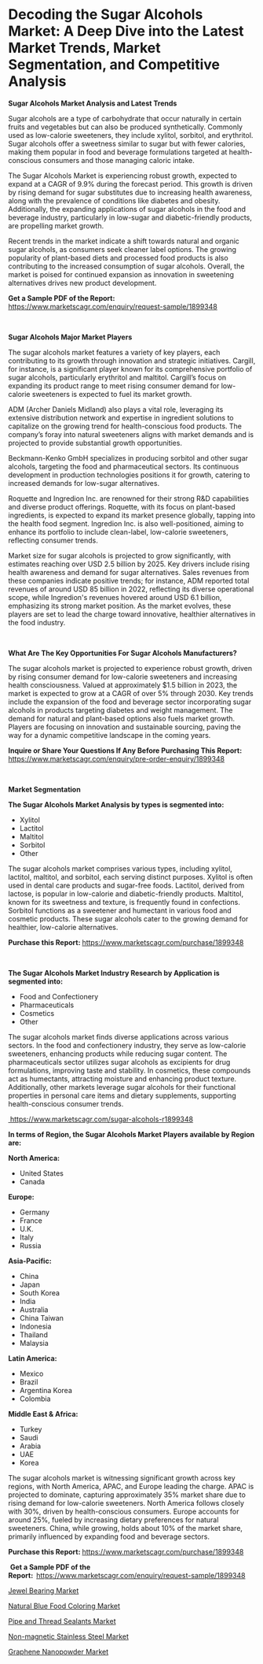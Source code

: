 <p><h1>Decoding the Sugar Alcohols Market: A Deep Dive into the Latest Market Trends, Market Segmentation, and Competitive Analysis</h1></p><p><strong>Sugar Alcohols Market Analysis and Latest Trends</strong></p>
<p><p>Sugar alcohols are a type of carbohydrate that occur naturally in certain fruits and vegetables but can also be produced synthetically. Commonly used as low-calorie sweeteners, they include xylitol, sorbitol, and erythritol. Sugar alcohols offer a sweetness similar to sugar but with fewer calories, making them popular in food and beverage formulations targeted at health-conscious consumers and those managing caloric intake.</p><p>The Sugar Alcohols Market is experiencing robust growth, expected to expand at a CAGR of 9.9% during the forecast period. This growth is driven by rising demand for sugar substitutes due to increasing health awareness, along with the prevalence of conditions like diabetes and obesity. Additionally, the expanding applications of sugar alcohols in the food and beverage industry, particularly in low-sugar and diabetic-friendly products, are propelling market growth.</p><p>Recent trends in the market indicate a shift towards natural and organic sugar alcohols, as consumers seek cleaner label options. The growing popularity of plant-based diets and processed food products is also contributing to the increased consumption of sugar alcohols. Overall, the market is poised for continued expansion as innovation in sweetening alternatives drives new product development.</p></p>
<p><strong>Get a Sample PDF of the Report:&nbsp;</strong> <a href="https://www.marketscagr.com/enquiry/request-sample/1899348?utm_campaign=2042&utm_medium=2&utm_source=Github&utm_content=ia&utm_term=30012025&utm_id=sugar-alcohols">https://www.marketscagr.com/enquiry/request-sample/1899348</a></p>
<p>&nbsp;</p>
<p><strong>Sugar Alcohols Major Market Players</strong></p>
<p><p>The sugar alcohols market features a variety of key players, each contributing to its growth through innovation and strategic initiatives. Cargill, for instance, is a significant player known for its comprehensive portfolio of sugar alcohols, particularly erythritol and maltitol. Cargill’s focus on expanding its product range to meet rising consumer demand for low-calorie sweeteners is expected to fuel its market growth.</p><p>ADM (Archer Daniels Midland) also plays a vital role, leveraging its extensive distribution network and expertise in ingredient solutions to capitalize on the growing trend for health-conscious food products. The company’s foray into natural sweeteners aligns with market demands and is projected to provide substantial growth opportunities.</p><p>Beckmann-Kenko GmbH specializes in producing sorbitol and other sugar alcohols, targeting the food and pharmaceutical sectors. Its continuous development in production technologies positions it for growth, catering to increased demands for low-sugar alternatives.</p><p>Roquette and Ingredion Inc. are renowned for their strong R&D capabilities and diverse product offerings. Roquette, with its focus on plant-based ingredients, is expected to expand its market presence globally, tapping into the health food segment. Ingredion Inc. is also well-positioned, aiming to enhance its portfolio to include clean-label, low-calorie sweeteners, reflecting consumer trends.</p><p>Market size for sugar alcohols is projected to grow significantly, with estimates reaching over USD 2.5 billion by 2025. Key drivers include rising health awareness and demand for sugar alternatives. Sales revenues from these companies indicate positive trends; for instance, ADM reported total revenues of around USD 85 billion in 2022, reflecting its diverse operational scope, while Ingredion's revenues hovered around USD 6.1 billion, emphasizing its strong market position. As the market evolves, these players are set to lead the charge toward innovative, healthier alternatives in the food industry.</p></p>
<p>&nbsp;</p>
<p><strong>What Are The Key Opportunities For Sugar Alcohols Manufacturers?</strong></p>
<p><p>The sugar alcohols market is projected to experience robust growth, driven by rising consumer demand for low-calorie sweeteners and increasing health consciousness. Valued at approximately $1.5 billion in 2023, the market is expected to grow at a CAGR of over 5% through 2030. Key trends include the expansion of the food and beverage sector incorporating sugar alcohols in products targeting diabetes and weight management. The demand for natural and plant-based options also fuels market growth. Players are focusing on innovation and sustainable sourcing, paving the way for a dynamic competitive landscape in the coming years.</p></p>
<p><strong>Inquire or Share Your Questions If Any Before Purchasing This Report:</strong> <a href="https://www.marketscagr.com/enquiry/pre-order-enquiry/1899348?utm_campaign=2042&utm_medium=2&utm_source=Github&utm_content=ia&utm_term=30012025&utm_id=sugar-alcohols">https://www.marketscagr.com/enquiry/pre-order-enquiry/1899348</a></p>
<p>&nbsp;</p>
<p><strong>Market Segmentation</strong></p>
<p><strong>The Sugar Alcohols Market Analysis by types is segmented into:</strong></p>
<p><ul><li>Xylitol</li><li>Lactitol</li><li>Maltitol</li><li>Sorbitol</li><li>Other</li></ul></p>
<p><p>The sugar alcohols market comprises various types, including xylitol, lactitol, maltitol, and sorbitol, each serving distinct purposes. Xylitol is often used in dental care products and sugar-free foods. Lactitol, derived from lactose, is popular in low-calorie and diabetic-friendly products. Maltitol, known for its sweetness and texture, is frequently found in confections. Sorbitol functions as a sweetener and humectant in various food and cosmetic products. These sugar alcohols cater to the growing demand for healthier, low-calorie alternatives.</p></p>
<p><strong>Purchase this Report:&nbsp;</strong><a href="https://www.marketscagr.com/purchase/1899348?utm_campaign=2042&utm_medium=2&utm_source=Github&utm_content=ia&utm_term=30012025&utm_id=sugar-alcohols">https://www.marketscagr.com/purchase/1899348</a></p>
<p>&nbsp;</p>
<p><strong>The Sugar Alcohols Market Industry Research by Application is segmented into:</strong></p>
<p><ul><li>Food and Confectionery</li><li>Pharmaceuticals</li><li>Cosmetics</li><li>Other</li></ul></p>
<p><p>The sugar alcohols market finds diverse applications across various sectors. In the food and confectionery industry, they serve as low-calorie sweeteners, enhancing products while reducing sugar content. The pharmaceuticals sector utilizes sugar alcohols as excipients for drug formulations, improving taste and stability. In cosmetics, these compounds act as humectants, attracting moisture and enhancing product texture. Additionally, other markets leverage sugar alcohols for their functional properties in personal care items and dietary supplements, supporting health-conscious consumer trends.</p></p>
<p><a href="https://www.marketscagr.com/sugar-alcohols-r1899348?utm_campaign=2042&utm_medium=2&utm_source=Github&utm_content=ia&utm_term=30012025&utm_id=sugar-alcohols">&nbsp;https://www.marketscagr.com/sugar-alcohols-r1899348</a></p>
<p><strong>In terms of Region, the Sugar Alcohols Market Players available by Region are:</strong></p>
<p>
    <p> <strong> North America: </strong>
        <ul>
            <li>United States</li>
            <li>Canada</li>
        </ul>
        </p> 
    <p> <strong> Europe: </strong>
        <ul>
            <li>Germany</li>
            <li>France</li>
            <li>U.K.</li>
            <li>Italy</li>
            <li>Russia</li>
        </ul>
        </p> 
    <p> <strong> Asia-Pacific: </strong>
        <ul>
            <li>China</li>
            <li>Japan</li>
            <li>South Korea</li>
            <li>India</li>
            <li>Australia</li>
            <li>China Taiwan</li>
            <li>Indonesia</li>
            <li>Thailand</li>
            <li>Malaysia</li>
        </ul>
        </p> 
    <p> <strong> Latin America: </strong>
        <ul>
            <li>Mexico</li>
            <li>Brazil</li>
            <li>Argentina Korea</li>
            <li>Colombia</li>
        </ul>
        </p> 
    <p> <strong> Middle East & Africa: </strong>
        <ul>
            <li>Turkey</li>
            <li>Saudi</li>
            <li>Arabia</li>
            <li>UAE</li>
            <li>Korea</li>
        </ul>
    </p>
    </p>
<p><p>The sugar alcohols market is witnessing significant growth across key regions, with North America, APAC, and Europe leading the charge. APAC is projected to dominate, capturing approximately 35% market share due to rising demand for low-calorie sweeteners. North America follows closely with 30%, driven by health-conscious consumers. Europe accounts for around 25%, fueled by increasing dietary preferences for natural sweeteners. China, while growing, holds about 10% of the market share, primarily influenced by expanding food and beverage sectors.</p></p>
<p><strong>Purchase this Report: </strong><a href="https://www.marketscagr.com/purchase/1899348?utm_campaign=2042&utm_medium=2&utm_source=Github&utm_content=ia&utm_term=30012025&utm_id=sugar-alcohols">https://www.marketscagr.com/purchase/1899348</a></p>
<p>&nbsp;<strong>Get a Sample PDF of the Report:&nbsp;&nbsp;</strong><a href="https://www.marketscagr.com/enquiry/request-sample/1899348?utm_campaign=2042&utm_medium=2&utm_source=Github&utm_content=ia&utm_term=30012025&utm_id=sugar-alcohols">https://www.marketscagr.com/enquiry/request-sample/1899348</a></p>
<p><strong></strong></p>
<p><p><a href="https://www.linkedin.com/pulse/anticipated-growth-jewel-bearing-market-2025-2032-set-gpgjf?utm_campaign=2042&utm_medium=2&utm_source=Github&utm_content=ia&utm_term=30012025&utm_id=sugar-alcohols">Jewel Bearing Market</a></p><p><a href="https://github.com/hoevealiur4/Market-Research-Report-List-1/blob/main/natural-blue-food-coloring-market.md?utm_campaign=2042&utm_medium=2&utm_source=Github&utm_content=ia&utm_term=30012025&utm_id=sugar-alcohols">Natural Blue Food Coloring Market</a></p><p><a href="https://www.linkedin.com/pulse/growth-journey-pipe-thread-sealants-market-uncovering-136-cagr-397sf?utm_campaign=2042&utm_medium=2&utm_source=Github&utm_content=ia&utm_term=30012025&utm_id=sugar-alcohols">Pipe and Thread Sealants Market</a></p><p><a href="https://www.linkedin.com/pulse/qualitative-quantitative-insights-non-magnetic-stainless-bwkff?utm_campaign=2042&utm_medium=2&utm_source=Github&utm_content=ia&utm_term=30012025&utm_id=sugar-alcohols">Non-magnetic Stainless Steel Market</a></p><p><a href="https://github.com/nibbsmantji/Market-Research-Report-List-1/blob/main/graphene-nanopowder-market.md?utm_campaign=2042&utm_medium=2&utm_source=Github&utm_content=ia&utm_term=30012025&utm_id=sugar-alcohols">Graphene Nanopowder Market</a></p></p>